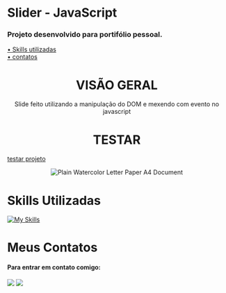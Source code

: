 # Slider - JavaScript

### Projeto desenvolvido para portifólio pessoal.

 <a href="#skills">• Skills utilizadas</a>
 <br>
 <a href="#contatos">• contatos</a>

<h1 align="center">VISÃO GERAL</h1>

<P align="center">Slide feito utilizando a manipulação do DOM e mexendo com evento no javascript</p>
<h1 align="center"> TESTAR</h1>

<a href="https://rodrigues-gustavo.github.io/slider-javascript/">testar projeto</a>

<div align="center">
 
![Plain Watercolor Letter Paper A4 Document](https://user-images.githubusercontent.com/102608021/194871514-95baeab8-b5eb-4103-b3aa-e36a382493d8.png)

</div>

<h1 id="skills">Skills Utilizadas</h1>

[![My Skills](https://skillicons.dev/icons?i=html,css,javascript)](https://skillicons.dev)


<h1 id="contatos">Meus Contatos</h1>

#### Para entrar em contato comigo:

 <div>
   <a href = "https://gustavorr001@gmail.com"><img src="https://img.shields.io/badge/-Gmail-%23333?style=for-the-badge&logo=gmail&logoColor=white" target="_blank"></a>
   <a href="https://www.linkedin.com/in/gusta-rodrigues" target="_blank"><img src="https://img.shields.io/badge/-LinkedIn-%230077B5?style=for-the-badge&logo=linkedin&logoColor=white" target="_blank"></a>
</div>
